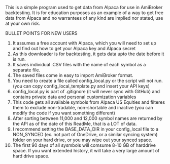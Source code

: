 This is a simple program used to get data from Alpaca for use in AmiBroker backtesting.  It is for education purposes as an example of a way to get free data from Alpaca and no warrantees of any kind are implied nor stated, use at your own risk.

BULLET POINTS FOR NEW USERS

1. It assumes a free account with Alpaca, which you will need to set up and find out how to get your Alpaca key and Alpaca secret
2. As this downloader is for backtesting, it gets data upto the date before it is run.
3. It saves individual .CSV files with the name of each symbol as a separate file.
4. The saved files come in easy to import AmiBroker format.
5. You need to create a file called config_local.py or the script will not run.  (you can copy config_local_template.py and insert your API keys)
6. config_local.py is part of .gitignore (it will never sync with GitHub) and contains private data and personal customization variables
7. This code gets all available symbols from Alpaca US Equities and filteres them to exclude non-tradable, non-shortable and inactive (you can modify the code if you want something different)
8. After sorting between 11,000 and 12,000 symbol names are returned by the API as of the date of this ReadMe, that is a LOT of data.
9. I recommend setting the BASE_DATA_DIR in your config_local file to a NON_SYNCED (ex. not part of OneDrive, or a similar syncing system) folder on your hard drive, or you may wipe out your synced space.
10. The first 90 days of all sysmbols will comsume 8-10 GB of harddrive space.  If you want extended history, it will take a very large amount of hard drive space.
